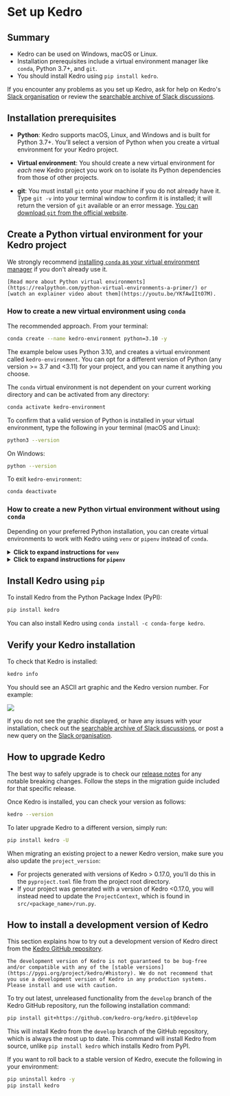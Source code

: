 # Set up Kedro

## Summary

* Kedro can be used on Windows, macOS or Linux.
* Installation prerequisites include a virtual environment manager like `conda`, Python 3.7+, and `git`.
* You should install Kedro using `pip install kedro`.

If you encounter any problems as you set up Kedro, ask for help on Kedro's [Slack organisation](https://slack.kedro.org) or review the [searchable archive of Slack discussions](https://www.linen.dev/s/kedro).


## Installation prerequisites
* **Python**: Kedro supports macOS, Linux, and Windows and is built for Python 3.7+. You'll select a version of Python when you create a virtual environment for your Kedro project.

* **Virtual environment**: You should create a new virtual environment for *each* new Kedro project you work on to isolate its Python dependencies from those of other projects.

* **git**: You must install `git` onto your machine if you do not already have it. Type `git -v` into your terminal window to confirm it is installed; it will return the version of `git` available or an error message. [You can download `git` from the official website](https://git-scm.com/).

## Create a Python virtual environment for your Kedro project

We strongly recommend [installing `conda` as your virtual environment manager](https://docs.conda.io/projects/conda/en/latest/user-guide/install/) if you don't already use it.

``` {tip}
[Read more about Python virtual environments](https://realpython.com/python-virtual-environments-a-primer/) or [watch an explainer video about them](https://youtu.be/YKfAwIItO7M).
```

### How to create a new virtual environment using `conda`

The recommended approach. From your terminal:

```bash
conda create --name kedro-environment python=3.10 -y
```

The example below uses Python 3.10, and creates a virtual environment called `kedro-environment`. You can opt for a different version of Python (any version >= 3.7 and <3.11) for your project, and you can name it anything you choose.

The `conda` virtual environment is not dependent on your current working directory and can be activated from any directory:

```bash
conda activate kedro-environment
```

To confirm that a valid version of Python is installed in your virtual environment, type the following in your terminal (macOS and Linux):

```bash
python3 --version
```

On Windows:

```bash
python --version
```

To exit `kedro-environment`:

```bash
conda deactivate
```

### How to create a new Python virtual environment without using `conda`

Depending on your preferred Python installation, you can create virtual environments to work with Kedro using `venv` or `pipenv` instead of `conda`.

<details>
<summary><b>Click to expand instructions for <code>venv</code></b></summary>

If you use Python 3, you should already have the `venv` module installed with the standard library. Create a directory for working with your project and navigate to it. For example:

```bash
mkdir kedro-environment && cd kedro-environment
```

Next, create a new virtual environment in this directory with `venv`:

```bash
python -m venv .venv
```

Activate this virtual environment:

```bash
source .venv/bin/activate # macOS / Linux
.\.venv\Scripts\activate  # Windows
```

To exit the environment:

```bash
deactivate
```
</details>

<details>
<summary><b>Click to expand instructions for <code>pipenv</code></b></summary>

Install `pipenv` as follows:

```bash
pip install pipenv
```

Create a directory for working with your project and navigate to it. For example:

```bash
mkdir kedro-environment && cd kedro-environment
```

To start a session with the correct virtual environment activated:

```bash
pipenv shell
```

To exit the shell session:

```bash
exit
```

</details>


## Install Kedro using `pip`

To install Kedro from the Python Package Index (PyPI):

```bash
pip install kedro
```

You can also install Kedro using `conda install -c conda-forge kedro`.

## Verify your Kedro installation

To check that Kedro is installed:

```bash
kedro info
```

You should see an ASCII art graphic and the Kedro version number. For example:

![](../meta/images/kedro_graphic.png)

If you do not see the graphic displayed, or have any issues with your installation, check out the [searchable archive of Slack discussions](https://www.linen.dev/s/kedro), or post a new query on the [Slack organisation](https://slack.kedro.org).


## How to upgrade Kedro

The best way to safely upgrade is to check our [release notes](https://github.com/kedro-org/kedro/blob/main/RELEASE.md) for any notable breaking changes. Follow the steps in the migration guide included for that specific release.

Once Kedro is installed, you can check your version as follows:

```bash
kedro --version
```

To later upgrade Kedro to a different version, simply run:

```bash
pip install kedro -U
```

When migrating an existing project to a newer Kedro version, make sure you also update the `project_version`:

* For projects generated with versions of Kedro > 0.17.0, you'll do this in the `pyproject.toml` file from the project root directory.
* If your project was generated with a version of Kedro <0.17.0, you will instead need to update the `ProjectContext`, which is found in `src/<package_name>/run.py`.


## How to install a development version of Kedro

This section explains how to try out a development version of Kedro direct from the [Kedro GitHub repository](https://github.com/kedro-org/kedro).

```{important}
The development version of Kedro is not guaranteed to be bug-free and/or compatible with any of the [stable versions](https://pypi.org/project/kedro/#history). We do not recommend that you use a development version of Kedro in any production systems. Please install and use with caution.
```

To try out latest, unreleased functionality from the `develop` branch of the Kedro GitHub repository, run the following installation command:

```bash
pip install git+https://github.com/kedro-org/kedro.git@develop
```

This will install Kedro from the `develop` branch of the GitHub repository, which is always the most up to date. This command will install Kedro from source, unlike `pip install kedro` which installs Kedro from PyPI.

If you want to roll back to a stable version of Kedro, execute the following in your environment:

```bash
pip uninstall kedro -y
pip install kedro
```

